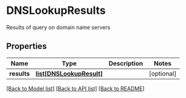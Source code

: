 # DNSLookupResults

Results of query on domain name servers
## Properties
Name | Type | Description | Notes
------------ | ------------- | ------------- | -------------
**results** | [**list[DNSLookupResult]**](DNSLookupResult) |  | [optional] 

[[Back to Model list]](../README#documentation-for-models) [[Back to API list]](../README#documentation-for-api-endpoints) [[Back to README]](../README)


